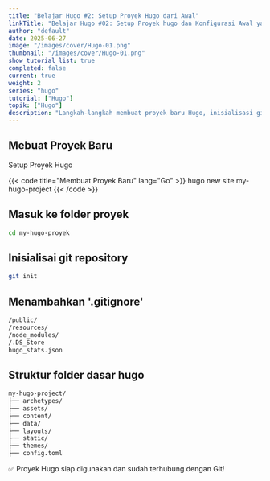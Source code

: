 ```yaml
---
title: "Belajar Hugo #2: Setup Proyek Hugo dari Awal"
linkTitle: "Belajar Hugo #02: Setup Proyek hugo dan Konfigurasi Awal yang Harus Dilakukan"
author: "default"
date: 2025-06-27
image: "/images/cover/Hugo-01.png"
thumbnail: "/images/cover/Hugo-01.png"
show_tutorial_list: true
completed: false
current: true 
weight: 2
series: "hugo"
tutorial: ["Hugo"]
topik: ["Hugo"]
description: "Langkah-langkah membuat proyek baru Hugo, inisialisasi git, dan struktur folder."
---
```


## Mebuat Proyek Baru

Setup Proyek Hugo

{{< code title="Membuat Proyek Baru" lang="Go" >}}
hugo new site my-hugo-project
{{< /code >}}


## Masuk ke folder proyek

```bash
cd my-hugo-proyek
```

## Inisialisai git repository

```bash
git init
```

## Menambahkan '.gitignore'

```bash
/public/
/resources/
/node_modules/
/.DS_Store
hugo_stats.json
```

## Struktur folder dasar hugo

```bash
my-hugo-project/
├── archetypes/
├── assets/
├── content/
├── data/
├── layouts/
├── static/
├── themes/
├── config.toml
```

✅ Proyek Hugo siap digunakan dan sudah terhubung dengan Git!